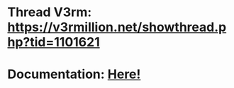 # Thread V3rm: https://v3rmillion.net/showthread.php?tid=1101621
# Documentation: <a href="https://gist.githubusercontent.com/Simak90/bf6e06309d013331eda908d06058b323/raw/87531e808f8b56a33974826804ea9939aa3234cd/Flux%2520docs" target="_blank">Here!</p> 
